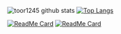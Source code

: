 ![toor1245 github stats](https://github-readme-stats-sigma-five.vercel.app/api?username=toor1245&show_icons=true&theme=radical) [![Top Langs](https://github-readme-stats-sigma-five.vercel.app/api/top-langs/?username=toor1245&hide=html&layout=compact&show_icons=true&theme=radical)](https://github.com/toor1245)

[![ReadMe Card](https://github-readme-stats-sigma-five.vercel.app/api/pin/?username=toor1245&repo=cpu_features.NET&show_icons=true&theme=radical)](https://github.com/toor1245/cpu_features.NET)  [![ReadMe Card](https://github-readme-stats-sigma-five.vercel.app/api/pin/?username=toor1245&repo=MatrixDotNet&show_icons=true&theme=radical)](https://github.com/toor1245/MatrixDotNet) 
